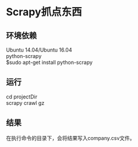 # Scrapy抓点东西
## 环境依赖
Ubuntu 14.04/Ubuntu 16.04<br/>
python-scrapy<br/>
$sudo apt-get install python-scrapy<br/>
## 运行
cd  projectDir<br/>
scrapy crawl gz
## 结果
在执行命令的目录下，会将结果写入company.csv文件。
